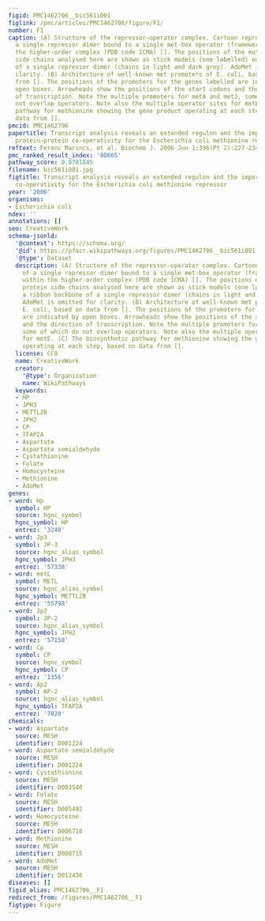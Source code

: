 ```yaml
---
figid: PMC1462706__bic561i001
figlink: /pmc/articles/PMC1462706/figure/F1/
number: F1
caption: (A) Structure of the repressor–operator complex. Cartoon representation of
  a single repressor dimer bound to a single met-box operator (framework model) within
  the higher-order complex (PDB code 1CMA) []. The positions of the mutated protein
  side chains analysed here are shown as stick models (one labelled) on a ribbon backbone
  of a single repressor dimer (chains in light and dark grey). AdoMet is omitted for
  clarity. (B) Architecture of well-known met promoters of E. coli, based on data
  from []. The positions of the promoters for the genes labelled are indicated by
  open boxes. Arrowheads show the positions of the start codons and the direction
  of transcription. Note the multiple promoters for metA and metJ, some of which do
  not overlap operators. Note also the multiple operator sites for metE. (C) The biosynthetic
  pathway for methionine showing the gene product operating at each step, based on
  data from [].
pmcid: PMC1462706
papertitle: Transcript analysis reveals an extended regulon and the importance of
  protein–protein co-operativity for the Escherichia coli methionine repressor.
reftext: Ferenc Marincs, et al. Biochem J. 2006 Jun 1;396(Pt 2):227-234.
pmc_ranked_result_index: '80665'
pathway_score: 0.8781845
filename: bic561i001.jpg
figtitle: Transcript analysis reveals an extended regulon and the importance of protein–protein
  co-operativity for the Escherichia coli methionine repressor
year: '2006'
organisms:
- Escherichia coli
ndex: ''
annotations: []
seo: CreativeWork
schema-jsonld:
  '@context': https://schema.org/
  '@id': https://pfocr.wikipathways.org/figures/PMC1462706__bic561i001.html
  '@type': Dataset
  description: (A) Structure of the repressor–operator complex. Cartoon representation
    of a single repressor dimer bound to a single met-box operator (framework model)
    within the higher-order complex (PDB code 1CMA) []. The positions of the mutated
    protein side chains analysed here are shown as stick models (one labelled) on
    a ribbon backbone of a single repressor dimer (chains in light and dark grey).
    AdoMet is omitted for clarity. (B) Architecture of well-known met promoters of
    E. coli, based on data from []. The positions of the promoters for the genes labelled
    are indicated by open boxes. Arrowheads show the positions of the start codons
    and the direction of transcription. Note the multiple promoters for metA and metJ,
    some of which do not overlap operators. Note also the multiple operator sites
    for metE. (C) The biosynthetic pathway for methionine showing the gene product
    operating at each step, based on data from [].
  license: CC0
  name: CreativeWork
  creator:
    '@type': Organization
    name: WikiPathways
  keywords:
  - HP
  - JPH3
  - METTL2B
  - JPH2
  - CP
  - TFAP2A
  - Aspartate
  - Aspartate semialdehyde
  - Cystathionine
  - Folate
  - Homocysteine
  - Methionine
  - AdoMet
genes:
- word: Hp
  symbol: HP
  source: hgnc_symbol
  hgnc_symbol: HP
  entrez: '3240'
- word: Jp3
  symbol: JP-3
  source: hgnc_alias_symbol
  hgnc_symbol: JPH3
  entrez: '57338'
- word: metL
  symbol: METL
  source: hgnc_alias_symbol
  hgnc_symbol: METTL2B
  entrez: '55798'
- word: Jp2
  symbol: JP-2
  source: hgnc_alias_symbol
  hgnc_symbol: JPH2
  entrez: '57158'
- word: Cp
  symbol: CP
  source: hgnc_symbol
  hgnc_symbol: CP
  entrez: '1356'
- word: Ap2
  symbol: AP-2
  source: hgnc_alias_symbol
  hgnc_symbol: TFAP2A
  entrez: '7020'
chemicals:
- word: Aspartate
  source: MESH
  identifier: D001224
- word: Aspartate semialdehyde
  source: MESH
  identifier: D001224
- word: Cystathionine
  source: MESH
  identifier: D003540
- word: Folate
  source: MESH
  identifier: D005492
- word: Homocysteine
  source: MESH
  identifier: D006710
- word: Methionine
  source: MESH
  identifier: D008715
- word: AdoMet
  source: MESH
  identifier: D012436
diseases: []
figid_alias: PMC1462706__F1
redirect_from: /figures/PMC1462706__F1
figtype: Figure
---
```

